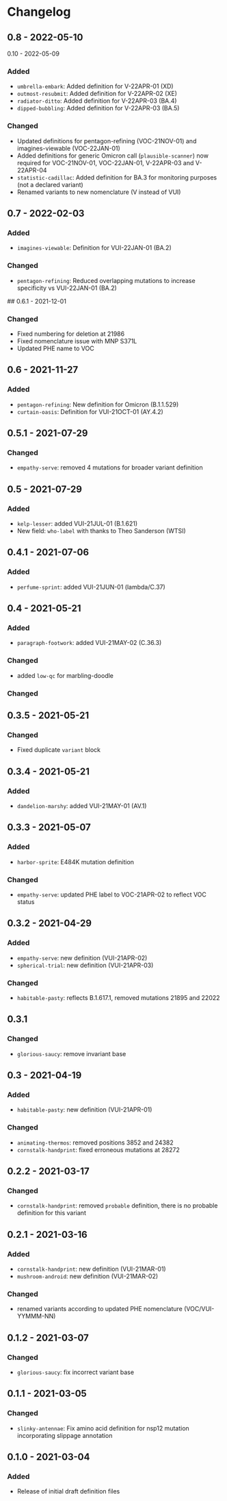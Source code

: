 # Changelog

## 0.8 - 2022-05-10

0.10 - 2022-05-09

### Added
- `umbrella-embark`: Added definition for V-22APR-01 (XD)
- `outmost-resubmit`: Added definition for V-22APR-02 (XE)
- `radiator-ditto`: Added definition for V-22APR-03 (BA.4)
- `dipped-bubbling`: Added definition for V-22APR-03 (BA.5)

### Changed
- Updated definitions for pentagon-refining (VOC-21NOV-01) and imagines-viewable (VOC-22JAN-01)
- Added definitions for generic Omicron call (`plausible-scanner`) now required for VOC-21NOV-01, VOC-22JAN-01, V-22APR-03 and V-22APR-04
- `statistic-cadillac`: Added definition for BA.3 for monitoring purposes (not a declared variant)
- Renamed variants to new nomenclature (V instead of VUI)

## 0.7 - 2022-02-03

### Added
- `imagines-viewable`:  Definition for VUI-22JAN-01 (BA.2)

### Changed
- `pentagon-refining`: Reduced overlapping mutations to increase specificity vs VUI-22JAN-01 (BA.2)

## 0.6.1 - 2021-12-01

### Changed
- Fixed numbering for deletion at 21986
- Fixed nomenclature issue with MNP S371L
- Updated PHE name to VOC

## 0.6 - 2021-11-27

### Added
- `pentagon-refining`: New definition for Omicron (B.1.1.529)
- `curtain-oasis`: Definition for VUI-21OCT-01 (AY.4.2)

## 0.5.1 - 2021-07-29

### Changed
- `empathy-serve`: removed 4 mutations for broader variant definition

## 0.5 - 2021-07-29

### Added
- `kelp-lesser`: added VUI-21JUL-01 (B.1.621)
- New field: `who-label` with thanks to Theo Sanderson (WTSI)

## 0.4.1 - 2021-07-06
### Added
- `perfume-sprint`: added VUI-21JUN-01 (lambda/C.37)

## 0.4 - 2021-05-21
### Added
- `paragraph-footwork`: added VUI-21MAY-02 (C.36.3)

### Changed
- added `low-qc` for marbling-doodle

### Changed

## 0.3.5 - 2021-05-21
### Changed
- Fixed duplicate `variant` block

## 0.3.4 - 2021-05-21
### Added
- `dandelion-marshy`: added VUI-21MAY-01 (AV.1)

## 0.3.3 - 2021-05-07

### Added
- `harbor-sprite`: E484K mutation definition

### Changed
- `empathy-serve`: updated PHE label to VOC-21APR-02 to reflect VOC status

## 0.3.2 - 2021-04-29
### Added
- `empathy-serve`: new definition (VUI-21APR-02)
- `spherical-trial`: new definition (VUI-21APR-03)

### Changed
- `habitable-pasty`: reflects B.1.617.1, removed mutations 21895 and 22022
 
## 0.3.1

### Changed
- `glorious-saucy`: remove invariant base

## 0.3 - 2021-04-19

### Added
- `habitable-pasty`: new definition (VUI-21APR-01)
### Changed
- `animating-thermos`: removed positions 3852 and 24382
- `cornstalk-handprint`: fixed erroneous mutations at 28272

## 0.2.2 - 2021-03-17
### Changed
- `cornstalk-handprint`: removed `probable` definition, there is no probable definition for this variant

## 0.2.1 - 2021-03-16

### Added
- `cornstalk-handprint`: new definition (VUI-21MAR-01)
- `mushroom-android`: new definition (VUI-21MAR-02)
### Changed
- renamed variants according to updated PHE nomenclature (VOC/VUI-YYMMM-NN)

## 0.1.2 - 2021-03-07
### Changed
- `glorious-saucy`: fix incorrect variant base

## 0.1.1 - 2021-03-05
### Changed
- `slinky-antennae`: Fix amino acid definition for nsp12 mutation incorporating slippage annotation

## 0.1.0 - 2021-03-04
### Added
- Release of initial draft definition files

